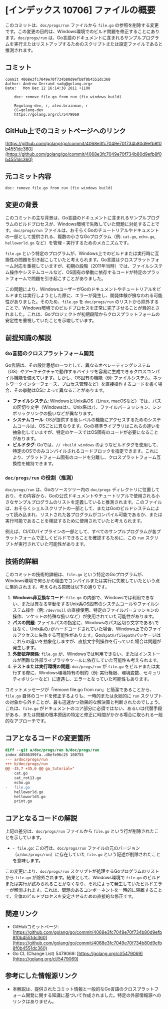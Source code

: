 # [インデックス 10706] ファイルの概要

このコミットは、`doc/progs/run` ファイルから `file.go` の参照を削除する変更です。この変更の目的は、Windows環境でのビルド問題を修正することにあります。`doc/progs/run` は、Go言語のドキュメントに含まれるサンプルプログラムを実行またはリストアップするためのスクリプトまたは設定ファイルであると推測されます。

## コミット

```
commit 4068e3fc7049e70f734b80d9efb8f0b4551dc360
Author: Andrew Gerrand <adg@golang.org>
Date:   Mon Dec 12 16:14:38 2011 +1100

    doc: remove file.go from run (fix windows build)
    
    R=golang-dev, r, alex.brainman, r
    CC=golang-dev
    https://golang.org/cl/5479069
```

## GitHub上でのコミットページへのリンク

[https://github.com/golang/go/commit/4068e3fc7049e70f734b80d9efb8f0b4551dc360](https://github.com/golang/go/commit/4068e3fc7049e70f734b80d9efb8f0b4551dc360)

## 元コミット内容

```
doc: remove file.go from run (fix windows build)
```

## 変更の背景

このコミットの主な背景は、Go言語のドキュメントに含まれるサンプルプログラムのビルドプロセスが、Windows環境で失敗していた問題に対処することです。`doc/progs/run` ファイルは、おそらくGoのチュートリアルやドキュメントの一部として提供される、複数の小さなGoプログラム（例: `cat.go`, `echo.go`, `helloworld.go` など）を管理・実行するためのメカニズムです。

`file.go` という特定のプログラムが、Windows上でのビルドまたは実行時に互換性の問題を引き起こしていたと考えられます。Go言語はクロスプラットフォーム対応を重視していますが、初期の段階（2011年当時）では、ファイルシステム操作やシステムコールなど、OS固有の挙動に依存するコードが特定のプラットフォームで問題を引き起こすことがありました。

この問題により、WindowsユーザーがGoのドキュメントやチュートリアルをビルドまたは実行しようとした際に、エラーが発生し、開発体験が損なわれる可能性がありました。そのため、`file.go` を `doc/progs/run` のリストから除外することで、Windows環境でのビルドプロセスを正常に完了させることが目的とされました。これは、Goプロジェクトが初期段階からクロスプラットフォームの安定性を重視していたことを示唆しています。

## 前提知識の解説

### Go言語のクロスプラットフォーム開発

Go言語は、その設計思想の一つとして、異なるオペレーティングシステム（OS）やアーキテクチャで動作するバイナリを容易に生成できるクロスコンパイル機能を備えています。しかし、OS固有の機能（例: ファイルシステム、ネットワークインターフェース、プロセス管理など）を直接操作するコードを書く場合、その挙動はOSによって異なることがあります。

*   **ファイルシステム**: WindowsとUnix系OS（Linux, macOSなど）では、パスの区切り文字（Windowsは`\`、Unix系は`/`）、ファイルパーミッション、シンボリックリンクの扱いなどが異なります。
*   **システムコール**: OSが提供する低レベルの機能にアクセスするためのシステムコールは、OSごとに異なります。Goの標準ライブラリはこれらの違いを抽象化していますが、特定のケースではOS固有のコードが必要になることがあります。
*   **ビルドタグ**: Goでは、`// +build windows` のようなビルドタグを使用して、特定のOSでのみコンパイルされるコードブロックを指定できます。これにより、プラットフォーム固有のコードを分離し、クロスプラットフォーム互換性を維持できます。

### `doc/progs/run` の役割（推測）

`doc/progs/run` は、Goのソースツリー内の `doc/progs` ディレクトリに位置しており、その内容から、Goの公式ドキュメントやチュートリアルで使用される小さなサンプルプログラムのリストを定義していると推測されます。このファイルは、おそらくシェルスクリプトの一部として、またはGoのビルドシステムによって読み込まれ、リストされた各プログラムがコンパイル可能であるか、または実行可能であることを検証するために使用されていたと考えられます。

例えば、CI/CDパイプラインの一部として、すべてのサンプルプログラムが各プラットフォームで正しくビルドできることを確認するために、この `run` スクリプトが実行されていた可能性があります。

## 技術的詳細

このコミットの技術的詳細は、`file.go` という特定のGoプログラムが、Windows環境で何らかの理由でコンパイルまたは実行に失敗していたという点に集約されます。考えられる原因は以下の通りです。

1.  **Windows非互換なコード**: `file.go` の内部で、Windowsでは利用できない、または異なる挙動をするUnix系OS固有のシステムコールやファイルシステム操作（例: `/dev/null` の直接使用、特定のファイルパーミッションの操作、ソケットの特殊な扱いなど）が使用されていた可能性があります。
2.  **パスの問題**: ファイルパスの指定に、Windowsのパス区切り文字である`\`ではなく、Unix系の`/`がハードコードされていた場合、Windows上でのファイルアクセスに失敗する可能性があります。Goの`path/filepath`パッケージはこれらの違いを抽象化しますが、直接文字列操作を行っていた場合は問題が発生します。
3.  **外部依存関係**: `file.go` が、Windowsでは利用できない、またはインストールが困難な外部ライブラリやツールに依存していた可能性も考えられます。
4.  **テストまたは実行環境の問題**: `doc/progs/run` が `file.go` をビルドまたは実行する際に、Windows環境特有の制約（例: 実行権限、環境変数、セキュリティポリシーなど）に遭遇し、エラーとなっていた可能性もあります。

コミットメッセージが「remove file.go from run」と簡潔であることから、`file.go` 自体のコードを修正するよりも、一時的または永続的に `run` スクリプトの対象から外すことが、最も迅速かつ効果的な解決策と判断されたのでしょう。これは、`file.go` がドキュメントのコア部分に必須ではない、あるいは代替手段がある、または問題の根本原因の特定と修正に時間がかかる場合に取られる一般的なアプローチです。

## コアとなるコードの変更箇所

```diff
diff --git a/doc/progs/run b/doc/progs/run
index dd586399fa..d8efe96c25 100755
--- a/doc/progs/run
+++ b/doc/progs/run
@@ -35,7 +35,6 @@ go_tutorial="
 	cat.go 
 	cat_rot13.go 
 	echo.go 
-	file.go
 	helloworld.go 
 	helloworld3.go 
 	print.go 
```

## コアとなるコードの解説

上記の差分は、`doc/progs/run` ファイルから `file.go` という行が削除されたことを示しています。

*   `- file.go`: この行は、`doc/progs/run` ファイルの元のバージョン（`a/doc/progs/run`）に存在していた `file.go` という記述が削除されたことを意味します。

この変更により、`doc/progs/run` スクリプトが処理するGoプログラムのリストから `file.go` が除外されます。結果として、Windows環境で `file.go` のビルドまたは実行が試みられることがなくなり、それによって発生していたビルドエラーが解消されます。これは、問題のあるコンポーネントを一時的に隔離することで、全体のビルドプロセスを安定させるための直接的な修正です。

## 関連リンク

*   GitHubコミットページ: [https://github.com/golang/go/commit/4068e3fc7049e70f734b80d9efb8f0b4551dc360](https://github.com/golang/go/commit/4068e3fc7049e70f734b80d9efb8f0b4551dc360)
*   Go CL (Change List) 5479069: [https://golang.org/cl/5479069](https://golang.org/cl/5479069)

## 参考にした情報源リンク

*   本解説は、提供されたコミット情報と一般的なGo言語のクロスプラットフォーム開発に関する知識に基づいて作成されました。特定の外部情報源へのリンクはありません。

